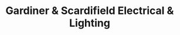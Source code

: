 ---
title: "Gardiner & Scardifield Electrical & Lighting"
url: /lancing/gardiner-und-scardifield-electrical-und-lighting/
shop: Elektrisch
---